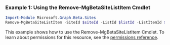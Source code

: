 ### Example 1: Using the Remove-MgBetaSiteListItem Cmdlet
```powershell
Import-Module Microsoft.Graph.Beta.Sites
Remove-MgBetaSiteListItem -SiteId $siteId -ListId $listId -ListItemId $listItemId
```
This example shows how to use the Remove-MgBetaSiteListItem Cmdlet.
To learn about permissions for this resource, see the [permissions reference](/graph/permissions-reference).
